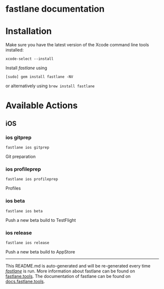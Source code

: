 fastlane documentation
================
# Installation

Make sure you have the latest version of the Xcode command line tools installed:

```
xcode-select --install
```

Install _fastlane_ using
```
[sudo] gem install fastlane -NV
```
or alternatively using `brew install fastlane`

# Available Actions
## iOS
### ios gitprep
```
fastlane ios gitprep
```
Git preparation
### ios profileprep
```
fastlane ios profileprep
```
Profiles
### ios beta
```
fastlane ios beta
```
Push a new beta build to TestFlight
### ios release
```
fastlane ios release
```
Push a new beta build to AppStore

----

This README.md is auto-generated and will be re-generated every time [_fastlane_](https://fastlane.tools) is run.
More information about fastlane can be found on [fastlane.tools](https://fastlane.tools).
The documentation of fastlane can be found on [docs.fastlane.tools](https://docs.fastlane.tools).
